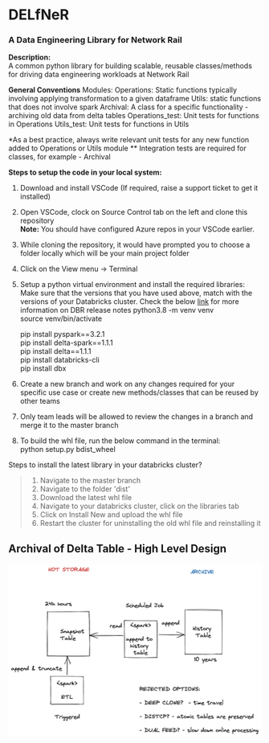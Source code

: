 # DELfNeR <br>

### A Data Engineering Library for Network Rail

**Description:** <br>
  <tab> A common python library for building scalable, reusable classes/methods for driving data engineering workloads at Network Rail

**General Conventions**
  Modules:
  Operations: Static functions typically involving applying transformation to a given dataframe
  Utils: static functions that does not involve spark
  Archival: A class for a specific functionality - archiving old data from delta tables
  Operations_test: Unit tests for functions in Operations
  Utils_test: Unit tests for functions in Utils
  
  *As a best practice, always write relevant unit tests for any new function added to Operations or Utils module
  ** Integration tests are required for classes, for example - Archival
  
**Steps to setup the code in your local system:**

1. Download and install VSCode (If required, raise a support ticket to get it installed)
2. Open VSCode, clock on Source Control tab on the left and clone this repository <br> **Note:** You should have configured Azure repos in your VSCode earlier.
3. While cloning the repository, it would have prompted you to choose a folder locally which will be your main project folder
4. Click on the View menu -> Terminal
5. Setup a python virtual environment and install the required libraries: <br>
    Make sure that the versions that you have used above, match with the versions of your Databricks cluster. Check the below [link](https://docs.microsoft.com/en-us/azure/databricks/release-notes/runtime/releases) for more information on DBR release notes
    python3.8 -m venv venv <br>
    source venv/bin/activate <br>
    
    pip install pyspark==3.2.1 <br>
    pip install delta-spark==1.1.1 <br>
    pip install delta==1.1.1 <br>
    pip install databricks-cli <br>
    pip install dbx

6. Create a new branch and work on any changes required for your specific use case or create new methods/classes that can be reused by other teams
  
7. Only team leads will be allowed to review the changes in a branch and merge it to the master branch

8. To build the whl file, run the below command in the terminal: <br>
    python setup.py bdist_wheel

  
  Steps to install the latest library in your databricks cluster?
  
  > 1. Navigate to the master branch <br>
  > 2. Navigate to the folder 'dist'
  > 3. Download the latest whl file
  > 4. Navigate to your databricks cluster, click on the libraries tab
  > 5. Click on Install New and upload the whl file
  > 6. Restart the cluster for uninstalling the old whl file and reinstalling it
  
 ## Archival of Delta Table - High Level Design
 
 ![Archive](/images/Archival_Design.png)
